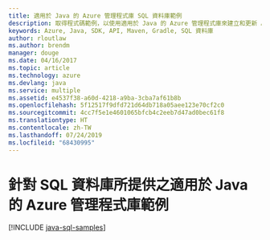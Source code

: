 ```yaml
---
title: 適用於 Java 的 Azure 管理程式庫 SQL 資料庫範例
description: 取得程式碼範例，以使用適用於 Java 的 Azure 管理程式庫來建立和更新 Azure SQL 資料庫
keywords: Azure, Java, SDK, API, Maven, Gradle, SQL 資料庫
author: rloutlaw
ms.author: brendm
manager: douge
ms.date: 04/16/2017
ms.topic: article
ms.technology: azure
ms.devlang: java
ms.service: multiple
ms.assetid: e4537f38-a60d-4218-a9ba-3cba7af61b8b
ms.openlocfilehash: 5f12517f9dfd721d64db718a05aee123e70cf2c0
ms.sourcegitcommit: 4cc7f5e1e4601065bfcb4c2eeb7d47ad0bec61f8
ms.translationtype: HT
ms.contentlocale: zh-TW
ms.lasthandoff: 07/24/2019
ms.locfileid: "68430995"
---
```

# <a name="azure-management-libraries-for-java-samples-for-sql-database"></a>針對 SQL 資料庫所提供之適用於 Java 的 Azure 管理程式庫範例

[!INCLUDE [java-sql-samples](includes/java-sql-samples.md)]